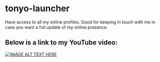 # tonyo-launcher
Have access to all my online profiles. Good for keeping in touch with me in case you want a full update of my online presence.

## Below is a link to my YouTube video:

[![IMAGE ALT TEXT HERE](https://img.youtube.com/vi/7udeuW0xtkw/0.jpg)](https://www.youtube.com/watch?v=7udeuW0xtkw)
